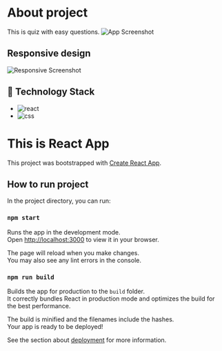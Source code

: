 # About project
This is quiz with easy questions.
![App Screenshot](https://i.postimg.cc/76B2wqNW/image.png)

## Responsive design
![Responsive Screenshot](https://i.postimg.cc/DZ7r7j38/image.png)

## 🔗 Technology Stack
* ![react](https://img.shields.io/badge/React-20232A?style=for-the-badge&logo=react&logoColor=61DAFB)
* ![css](https://img.shields.io/badge/CSS-239120?&style=for-the-badge&logo=css3&logoColor=white) 

# This is React App

This project was bootstrapped with [Create React App](https://github.com/facebook/create-react-app).

## How to run project

In the project directory, you can run:

### `npm start`

Runs the app in the development mode.\
Open [http://localhost:3000](http://localhost:3000) to view it in your browser.

The page will reload when you make changes.\
You may also see any lint errors in the console.

### `npm run build`

Builds the app for production to the `build` folder.\
It correctly bundles React in production mode and optimizes the build for the best performance.

The build is minified and the filenames include the hashes.\
Your app is ready to be deployed!

See the section about [deployment](https://facebook.github.io/create-react-app/docs/deployment) for more information.

